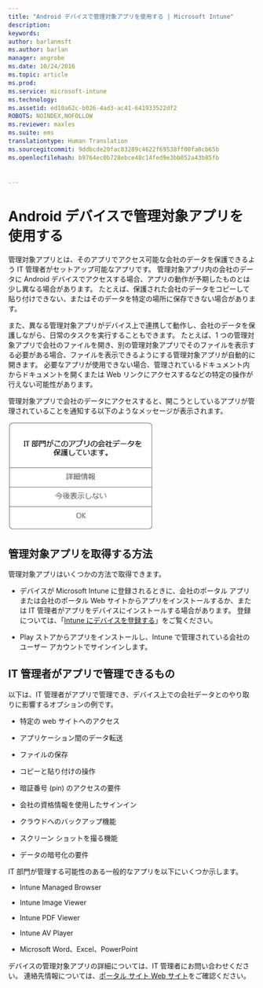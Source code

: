 ```yaml
---
title: "Android デバイスで管理対象アプリを使用する | Microsoft Intune"
description: 
keywords: 
author: barlanmsft
ms.author: barlan
manager: angrobe
ms.date: 10/24/2016
ms.topic: article
ms.prod: 
ms.service: microsoft-intune
ms.technology: 
ms.assetid: ed10a62c-b026-4ad3-ac41-641933522df2
ROBOTS: NOINDEX,NOFOLLOW
ms.reviewer: maxles
ms.suite: ems
translationtype: Human Translation
ms.sourcegitcommit: 9ddbcde20fac83289c4622f69538ff00fa0cb65b
ms.openlocfilehash: b9764ec0b728ebce48c14fed9e3bb052a43b85fb


---
```



# <a name="use-managed-apps-on-your-android-device"></a>Android デバイスで管理対象アプリを使用する

管理対象アプリとは、そのアプリでアクセス可能な会社のデータを保護できるよう IT 管理者がセットアップ可能なアプリです。 管理対象アプリ内の会社のデータに Android デバイスでアクセスする場合、アプリの動作が予期したものとは少し異なる場合があります。 たとえば、保護された会社のデータをコピーして貼り付けできない、またはそのデータを特定の場所に保存できない場合があります。

また、異なる管理対象アプリがデバイス上で連携して動作し、会社のデータを保護しながら、日常のタスクを実行することもできます。 たとえば、1 つの管理対象アプリで会社のファイルを開き、別の管理対象アプリでそのファイルを表示する必要がある場合、ファイルを表示できるようにする管理対象アプリが自動的に開きます。 必要なアプリが使用できない場合、管理されているドキュメント内からドキュメントを開くまたは Web リンクにアクセスするなどの特定の操作が行えない可能性があります。

管理対象アプリで会社のデータにアクセスすると、開こうとしているアプリが管理されていることを通知する以下のようなメッセージが表示されます。

![open-managed-apps-message](./media/managed-apps-message.png)

## <a name="how-do-i-get-managed-apps"></a>管理対象アプリを取得する方法
管理対象アプリはいくつかの方法で取得できます。

-   デバイスが Microsoft Intune に登録されるときに、会社のポータル アプリまたは会社のポータル Web サイトからアプリをインストールするか、または IT 管理者がアプリをデバイスにインストールする場合があります。 登録については、「[Intune にデバイスを登録する](enroll-your-device-in-Intune-android.md)」をご覧ください。

-   Play ストアからアプリをインストールし、Intune で管理されている会社のユーザー アカウントでサインインします。

## <a name="what-can-my-it-admin-manage-in-an-app"></a>IT 管理者がアプリで管理できるもの
以下は、IT 管理者がアプリで管理でき、デバイス上での会社データとのやり取りに影響するオプションの例です。

-   特定の web サイトへのアクセス

-   アプリケーション間のデータ転送

-   ファイルの保存

-   コピーと貼り付けの操作

-   暗証番号 (pin) のアクセスの要件

-   会社の資格情報を使用したサインイン

-   クラウドへのバックアップ機能

-   スクリーン ショットを撮る機能

-   データの暗号化の要件

IT 部門が管理する可能性のある一般的なアプリを以下にいくつか示します。

-   Intune Managed Browser

-   Intune Image Viewer

-   Intune PDF Viewer

-   Intune AV Player

-   Microsoft Word、Excel、PowerPoint

デバイスの管理対象アプリの詳細については、IT 管理者にお問い合わせください。 連絡先情報については、[ポータル サイト Web サイト](http://portal.manage.microsoft.com)をご確認ください。



<!--HONumber=Nov16_HO2-->


